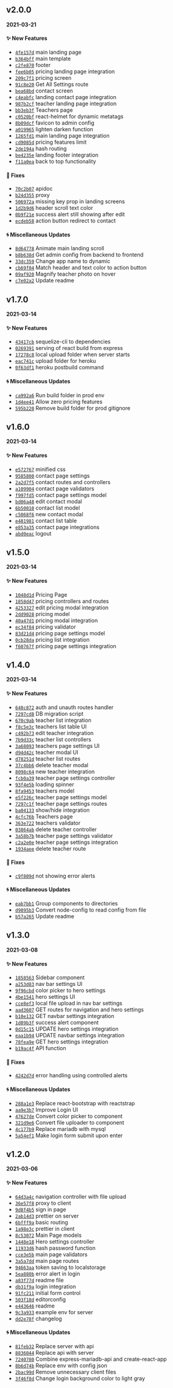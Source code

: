 ## v2.0.0
**2021-03-21**

#### :sparkles: New Features

* [`4fe157d`](https://github.com/KennethLloyd/english-tutor/commit/4fe157d6cf23411ffea5bf5510059d05818cff68)  main landing page
* [`b364bff`](https://github.com/KennethLloyd/english-tutor/commit/b364bfffef9181ee1fea4112b3757507604a7dc5)  main template
* [`c2fe870`](https://github.com/KennethLloyd/english-tutor/commit/c2fe870394d9e837f3a08bbf5ad07d31753eefb7)  footer
* [`fee6b05`](https://github.com/KennethLloyd/english-tutor/commit/fee6b05b7f382cfc9ec2b5988013b39d77e5610a)  pricing landing page integration
* [`209c7f1`](https://github.com/KennethLloyd/english-tutor/commit/209c7f18799a60430f2ef8df34c555fa103034b9)  pricing screen
* [`91c8e20`](https://github.com/KennethLloyd/english-tutor/commit/91c8e201c14e90ee1230942ae0662cd0bfbed746)  Get All Settings route
* [`bea68bd`](https://github.com/KennethLloyd/english-tutor/commit/bea68bd77bc8f6423b1e6a536ec79eec39af3d74)  contact screen
* [`c4eabfc`](https://github.com/KennethLloyd/english-tutor/commit/c4eabfc4d2754a2f5cc161b3931d8b10be902e06)  landing contact page integration
* [`987b2cf`](https://github.com/KennethLloyd/english-tutor/commit/987b2cf5cc05b6825546040ca3a51ecd394af623)  teacher landing page integration
* [`bb3eb3f`](https://github.com/KennethLloyd/english-tutor/commit/bb3eb3f54491fc5452c0879a70eda39884cc0891)  Teachers page
* [`c0520bf`](https://github.com/KennethLloyd/english-tutor/commit/c0520bf8ab2f2be1f370550f5fb906398f82d87a)   react-helmet for dynamic metatags
* [`8b09dcf`](https://github.com/KennethLloyd/english-tutor/commit/8b09dcfb840d6eb813b5046520cad266c8b60a1f)  favicon to admin config
* [`a019965`](https://github.com/KennethLloyd/english-tutor/commit/a0199654dbb50e0eab7983c2bbdd05256b26dbca)  lighten darken function
* [`1265fd1`](https://github.com/KennethLloyd/english-tutor/commit/1265fd1eded700d1121c104bf30c3ebabf7c8ca9)  main landing page integration
* [`cd9085d`](https://github.com/KennethLloyd/english-tutor/commit/cd9085d9c1f7db4757693129b30c44332ff70102)  pricing features limit
* [`2de194a`](https://github.com/KennethLloyd/english-tutor/commit/2de194a077adaed7c44f981453a4687f9c310ec0)  hash routing
* [`be4235e`](https://github.com/KennethLloyd/english-tutor/commit/be4235e01b0b0bf2a4f630a7e7b560193ae20f33)  landing footer integration
* [`f11a0ea`](https://github.com/KennethLloyd/english-tutor/commit/f11a0ea3c199a631f3d423b6554a26e725a254b8)  back to top functionality

#### :hammer: Fixes

* [`70c2b07`](https://github.com/KennethLloyd/english-tutor/commit/70c2b07ccc0e67a457e1e644347c959d80f12b6b)  apidoc
* [`b24d355`](https://github.com/KennethLloyd/english-tutor/commit/b24d3553c57974472f61ca544ccacf412c957d44)  proxy
* [`506972a`](https://github.com/KennethLloyd/english-tutor/commit/506972a779a78e519024214b88caf797d52cf795)  missing key prop in landing screens
* [`1d2b9d6`](https://github.com/KennethLloyd/english-tutor/commit/1d2b9d669c973a30853aed1aa3302c50e371b178)  header scroll text color
* [`0b9f21e`](https://github.com/KennethLloyd/english-tutor/commit/0b9f21e4acb37e5806ad6bb78d893576fafe4984)  success alert still showing after edit
* [`ecdeb58`](https://github.com/KennethLloyd/english-tutor/commit/ecdeb58425fd298d1a9914e6e2c1e10d53647b3a)  action button redirect to contact

#### :cyclone: Miscellaneous Updates

* [`8d64778`](https://github.com/KennethLloyd/english-tutor/commit/8d64778fd71eaf7bec47f060d202e01e75217728) Animate main landing scroll
* [`b8b638d`](https://github.com/KennethLloyd/english-tutor/commit/b8b638d951ee64c8659a3c623769a3f30bf3b8cd) Get admin config from backend to frontend
* [`33dc359`](https://github.com/KennethLloyd/english-tutor/commit/33dc359f0fa71c81f6d5173d47cd30d85ad4d974) Change app name to dynamic
* [`cb69f04`](https://github.com/KennethLloyd/english-tutor/commit/cb69f045267e4d420d0a25aa4b6d8c8b875ee8d8) Match header and text color to action button
* [`09af920`](https://github.com/KennethLloyd/english-tutor/commit/09af9200e4a70442f808aaa0b066403471c9f92b) Magnify teacher photo on hover
* [`c7e02a2`](https://github.com/KennethLloyd/english-tutor/commit/c7e02a25fc5e1a7e42292792d18a92d34bf6f05a) Update readme

## v1.7.0
**2021-03-14**

#### :sparkles: New Features

* [`43417cb`](https://github.com/KennethLloyd/english-tutor/commit/43417cb6cc37381f72e7556dd0fb38cc3e79e9e1)  sequelize-cli to dependencies
* [`0269391`](https://github.com/KennethLloyd/english-tutor/commit/026939130ca1d2f9e2684d2730ae771010b12331)  serving of react build from express
* [`17278c8`](https://github.com/KennethLloyd/english-tutor/commit/17278c8ad68931ce537fff8a93914227b828dad5)  local upload folder when server starts
* [`eac741c`](https://github.com/KennethLloyd/english-tutor/commit/eac741c86d8c1f4ef0cdce34d088045039d56b90)  upload folder for heroku
* [`0f63df1`](https://github.com/KennethLloyd/english-tutor/commit/0f63df1968554ffc1c489dee6f101fcc79b76f52)  heroku postbuild command

#### :cyclone: Miscellaneous Updates

* [`ca992a6`](https://github.com/KennethLloyd/english-tutor/commit/ca992a670c0f8ed38e89e3bb7e880bb58ddae0e1) Run build folder in prod env
* [`1d4ee41`](https://github.com/KennethLloyd/english-tutor/commit/1d4ee418eaa55ccbeb9c6cbe7e05f14eedea4539) Allow zero pricing features
* [`595b220`](https://github.com/KennethLloyd/english-tutor/commit/595b2204a2d0d6d0cd163f1e7fa2159a05a0d9b6) Remove build folder for prod gitignore

## v1.6.0
**2021-03-14**

#### :sparkles: New Features

* [`e572767`](https://github.com/KennethLloyd/english-tutor/commit/e572767fcea766cd20a40b5b7ca6c1b0ec360269)  minified css
* [`9585800`](https://github.com/KennethLloyd/english-tutor/commit/9585800e9a560936d485801fb15553a2ef687b1a)  contact page settings
* [`2a2d7f5`](https://github.com/KennethLloyd/english-tutor/commit/2a2d7f56125a66731df1599f791d84364e88092c)  contact routes and controllers
* [`a109904`](https://github.com/KennethLloyd/english-tutor/commit/a109904b34b84e4c059b9dcc35f2367728c05bb7)  contact page validators
* [`f997fd5`](https://github.com/KennethLloyd/english-tutor/commit/f997fd5b0a505e297e4966a47b314fc7ee675925)  contact page settings model
* [`bd06a48`](https://github.com/KennethLloyd/english-tutor/commit/bd06a48ea08ea10ecec11f79ac1cd4337ae0c900)  edit contact modal
* [`6b50010`](https://github.com/KennethLloyd/english-tutor/commit/6b50010ea479578b173bcbb3e8f3037e84e9d4e0)  contact list model
* [`c5068f6`](https://github.com/KennethLloyd/english-tutor/commit/c5068f6156c2d453fe9cd94e266d93e0db6f3c1a)  new contact modal
* [`e481981`](https://github.com/KennethLloyd/english-tutor/commit/e481981d03c1feb520c0f3fe81146cccd08fd81e)  contact list table
* [`e853a35`](https://github.com/KennethLloyd/english-tutor/commit/e853a3532e18fa354e51077fe5da5d066e4551af)  contact page integrations
* [`abd0eac`](https://github.com/KennethLloyd/english-tutor/commit/abd0eac98db6e41133ecc18f0e4432f4062d78e1)  logout

## v1.5.0
**2021-03-14**

#### :sparkles: New Features

* [`1048d1d`](https://github.com/KennethLloyd/english-tutor/commit/1048d1dcdb41a516c5b8a886846bd60319a3c56f)  Pricing Page
* [`1858d47`](https://github.com/KennethLloyd/english-tutor/commit/1858d471a914303942635e45b3958731e87533b6)  pricing controllers and routes
* [`4253327`](https://github.com/KennethLloyd/english-tutor/commit/4253327128268ea1b2023ac5cfe79d7ab75895bd)  edit pricing modal integration
* [`2dd9028`](https://github.com/KennethLloyd/english-tutor/commit/2dd9028d56fc373dff4cedbfd3778f8bc27a0694)  pricing model
* [`40a47d1`](https://github.com/KennethLloyd/english-tutor/commit/40a47d1bb658d565378a76f00f81da13d4870afa)  pricing modal integration
* [`ec34f84`](https://github.com/KennethLloyd/english-tutor/commit/ec34f84d5a62ff6041e966041224474fbfc3c1f9)  pricing validator
* [`83d21d4`](https://github.com/KennethLloyd/english-tutor/commit/83d21d40b570faf7885a745e60592f2db635009a)  pricing page settings model
* [`0cb28da`](https://github.com/KennethLloyd/english-tutor/commit/0cb28da374d332f60e895e8df0cee630f22ab964)  pricing list integration
* [`f60767f`](https://github.com/KennethLloyd/english-tutor/commit/f60767fecfbbda486f25532d2173476dc6afbeb9)  pricing page settings integration

## v1.4.0
**2021-03-14**

#### :sparkles: New Features

* [`648c872`](https://github.com/KennethLloyd/english-tutor/commit/648c872315be437e674221594127a301ffcb96d0)  auth and unauth routes handler
* [`7297cd8`](https://github.com/KennethLloyd/english-tutor/commit/7297cd888d8073e12d097cad70524b2bfebebf02)  DB migration script
* [`670c9ab`](https://github.com/KennethLloyd/english-tutor/commit/670c9ab4a6369a7d9a8093c4899450a052cac7c9)  teacher list integration
* [`f8c5e3c`](https://github.com/KennethLloyd/english-tutor/commit/f8c5e3c0eb08ae279c77d781be4e364916725c31)  teachers list table UI
* [`c492b73`](https://github.com/KennethLloyd/english-tutor/commit/c492b73f5c244a12dd91a5811326798e4bad4f97)  edit teacher integration
* [`7b9d33c`](https://github.com/KennethLloyd/english-tutor/commit/7b9d33c37c4661bc7e353279ba86d7fa8f643a76)  teacher list controllers
* [`3a68093`](https://github.com/KennethLloyd/english-tutor/commit/3a6809332cde06bd58cc374eee2e436e4b8ec3af)  teachers page settings UI
* [`d94d42c`](https://github.com/KennethLloyd/english-tutor/commit/d94d42c0ba2970ed795aa2936d3a6e411fadf4d5)  teacher modal UI
* [`d78251d`](https://github.com/KennethLloyd/english-tutor/commit/d78251d1ca8dff6c6d1a47678f0e6cd90ffb47c6)  teacher list routes
* [`37c4bb6`](https://github.com/KennethLloyd/english-tutor/commit/37c4bb60e248e1f28c69242ae3210c400d5c254c)  delete teacher modal
* [`8098c64`](https://github.com/KennethLloyd/english-tutor/commit/8098c643676380bd81e2bfb52c3985e1518d33e9)  new teacher integration
* [`fcb0a39`](https://github.com/KennethLloyd/english-tutor/commit/fcb0a39f75f89ec189a16765bea333c698df55d3)  teacher page settings controller
* [`93f4e5b`](https://github.com/KennethLloyd/english-tutor/commit/93f4e5b23a2a244416ae79ce03b2600c0bf93fa8)  loading spinner
* [`8fa9453`](https://github.com/KennethLloyd/english-tutor/commit/8fa9453fcca20e71dd8ccfe24f1af394e4e689fc)  teachers model
* [`e5f226c`](https://github.com/KennethLloyd/english-tutor/commit/e5f226c83d47412b60a3ceefabac29dbbc38a9c7)  teacher page settings model
* [`7297c1f`](https://github.com/KennethLloyd/english-tutor/commit/7297c1fef349be8d94ddeb7638040c5af7abea25)  teacher page settings routes
* [`ba04133`](https://github.com/KennethLloyd/english-tutor/commit/ba04133d0089b8e202292f4cb2968b949e2993f3)  show/hide integration
* [`4cfc76b`](https://github.com/KennethLloyd/english-tutor/commit/4cfc76be206b954b5a6b0c717b0b1a2adcd17f6b)  Teachers page
* [`363e722`](https://github.com/KennethLloyd/english-tutor/commit/363e722074803cd521f71de1a1ad43bac3de9b18)  teachers validator
* [`03864ab`](https://github.com/KennethLloyd/english-tutor/commit/03864aba4b5a22dc8179baf16d41fccfda80a695)  delete teacher controller
* [`3a58b7b`](https://github.com/KennethLloyd/english-tutor/commit/3a58b7bd5ce7f00aba12296eecfb258305baaec4)  teacher page settings validator
* [`c2a2e0e`](https://github.com/KennethLloyd/english-tutor/commit/c2a2e0e15d647d20aabea804b847f437a7f4c10f)  teacher page settings integration
* [`1934aee`](https://github.com/KennethLloyd/english-tutor/commit/1934aeecb8add147daac3a4cce8d26c035fc3899)  delete teacher route

#### :hammer: Fixes

* [`c9f809d`](https://github.com/KennethLloyd/english-tutor/commit/c9f809deaee1007bdd52fe467affd23da1e44159)  not showing error alerts

#### :cyclone: Miscellaneous Updates

* [`eab7bb1`](https://github.com/KennethLloyd/english-tutor/commit/eab7bb1e33277814feb15a0ba558075573e9aa88) Group components to directories
* [`d9895b3`](https://github.com/KennethLloyd/english-tutor/commit/d9895b3beb5251d5a349c2662c92ef95e56cbc27) Convert node-config to read config from file
* [`b57a265`](https://github.com/KennethLloyd/english-tutor/commit/b57a265a18bfd82dfc6c04bfcc71a620718bbecf) Update readme

## v1.3.0
**2021-03-08**

#### :sparkles: New Features

* [`1858563`](https://github.com/KennethLloyd/english-tutor/commit/1858563fd872241cc9542479086d3453d54745d0)  Sidebar component
* [`a253d83`](https://github.com/KennethLloyd/english-tutor/commit/a253d83e4447e629e456f4365fbd474f46d7c157)  nav bar settings UI
* [`9f96cbd`](https://github.com/KennethLloyd/english-tutor/commit/9f96cbd6931d8ee9ce38abb0685ed05927b252bd)  color picker to hero settings
* [`4be1541`](https://github.com/KennethLloyd/english-tutor/commit/4be1541016b668fb8fda19e61a96803691872b01)  hero settings UI
* [`cce8ef3`](https://github.com/KennethLloyd/english-tutor/commit/cce8ef31e4af5923a79d5d1e4daac7f1e55c6008)  local file upload in nav bar settings
* [`aad3607`](https://github.com/KennethLloyd/english-tutor/commit/aad36075448f6a294ec816e3a4c241d67c4e2ef6)  GET routes for navigation and hero settings
* [`b10e132`](https://github.com/KennethLloyd/english-tutor/commit/b10e132e31ec5074561e9930220c86ecad659f48)  GET navbar settings integration
* [`1d89b3f`](https://github.com/KennethLloyd/english-tutor/commit/1d89b3f99ed5657112f5488c56de1b0ebc3ee879)  success alert component
* [`0d15c15`](https://github.com/KennethLloyd/english-tutor/commit/0d15c150cd7ae2703646ccf7505f63f036d6ab86)  UPDATE hero settings integration
* [`eaa1b94`](https://github.com/KennethLloyd/english-tutor/commit/eaa1b943e107ddfa314b5585e59d8bd1dfa28975)  UPDATE navbar settings integration
* [`78fea9e`](https://github.com/KennethLloyd/english-tutor/commit/78fea9e0cebceb01f34788a240c1bc2f91002966)  GET hero settings integration
* [`b19ac4f`](https://github.com/KennethLloyd/english-tutor/commit/b19ac4f681fbd9b0003e344021a9735c508f5dee)  API function

#### :hammer: Fixes

* [`4242d7d`](https://github.com/KennethLloyd/english-tutor/commit/4242d7d8d8c62b88555695448dc88b1ed860f32e)  error handling using controlled alerts

#### :cyclone: Miscellaneous Updates

* [`288a1e3`](https://github.com/KennethLloyd/english-tutor/commit/288a1e33e3fbc9d60656929ed32dcb6fe48148db) Replace react-bootstrap with reactstrap
* [`aa9e3b7`](https://github.com/KennethLloyd/english-tutor/commit/aa9e3b7914e4b893a32554a939ef70a55e8f1260) Improve Login UI
* [`47627de`](https://github.com/KennethLloyd/english-tutor/commit/47627de809b89e893cecc484511b8891f5c9b448) Convert color picker to component
* [`321d9e6`](https://github.com/KennethLloyd/english-tutor/commit/321d9e6c9851afd4050db7d6cbbbf22b50ae2f04) Convert file uploader to component
* [`4c177b9`](https://github.com/KennethLloyd/english-tutor/commit/4c177b9c2d97be713fef8a86e24e43e4dd24752a) Replace mariadb with mysql
* [`5a54ef1`](https://github.com/KennethLloyd/english-tutor/commit/5a54ef11e262d46eb01c428dfa10a82121b61d1e) Make login form submit upon enter

## v1.2.0
**2021-03-06**

#### :sparkles: New Features

* [`64d3a4c`](https://github.com/KennethLloyd/english-tutor/commit/64d3a4c8595642ec1a2398beb1a05057e63ac0d9)  navigation controller with file upload
* [`36e57f8`](https://github.com/KennethLloyd/english-tutor/commit/36e57f8074a370414244fa98049c4c27f121cee8)  proxy to client
* [`9d8f4b5`](https://github.com/KennethLloyd/english-tutor/commit/9d8f4b5b7be00ac5df522a7e6830e4da54d6ba98)  sign in page
* [`2ab14d3`](https://github.com/KennethLloyd/english-tutor/commit/2ab14d3111d9e51faff9cdd41cba3fb90e0ab603)  prettier on server
* [`6bfff9a`](https://github.com/KennethLloyd/english-tutor/commit/6bfff9a700716a20f3a603f22fdaa98c108541dc)  basic routing
* [`1a98e3c`](https://github.com/KennethLloyd/english-tutor/commit/1a98e3cddd977ac16672161ab5bb500d16ba2741)  prettier in client
* [`8c53072`](https://github.com/KennethLloyd/english-tutor/commit/8c530729ae57ffb85c6a24ffec5a1b1e1a6f9d0d)  Main Page models
* [`1448e18`](https://github.com/KennethLloyd/english-tutor/commit/1448e18282c9cb02f34e58a14b7df96850d41101)  Hero settings controller
* [`11933d6`](https://github.com/KennethLloyd/english-tutor/commit/11933d64587137d50886becae159e629fb2e4c58)  hash password function
* [`cce3e5b`](https://github.com/KennethLloyd/english-tutor/commit/cce3e5be4457a6beb6d94d8c64fd55559af84448)  main page validators
* [`3a5a7dd`](https://github.com/KennethLloyd/english-tutor/commit/3a5a7dd7f1bb2c9223d1abf7efbfd159c6cc0a72)  main page routes
* [`94663aa`](https://github.com/KennethLloyd/english-tutor/commit/94663aa0de96c91a913bd8b7722321cf5e3b1940)  token saving to localstorage
* [`5ea880b`](https://github.com/KennethLloyd/english-tutor/commit/5ea880bde3c4df83fc7c058035d16d9941b6982b)  error alert in login
* [`a83f77d`](https://github.com/KennethLloyd/english-tutor/commit/a83f77dadcfec0b586eb238b9d80da50366893f5)  readme file
* [`db31f9a`](https://github.com/KennethLloyd/english-tutor/commit/db31f9a1640fdb89019b8414f01fc7103697058b)  login integration
* [`91fc211`](https://github.com/KennethLloyd/english-tutor/commit/91fc211ed793bc80447331596c4b9744102c2e1b)  initial form control
* [`503f18d`](https://github.com/KennethLloyd/english-tutor/commit/503f18d15657088a2dea7b880ea0b4173c0b9453)  editorconfig
* [`e443646`](https://github.com/KennethLloyd/english-tutor/commit/e4436467b2074d5217bee85a678d652d33e170b9)  readme
* [`9c3a933`](https://github.com/KennethLloyd/english-tutor/commit/9c3a933b8a09474ab9e386d5f35800a536a951af)  example env for server
* [`dd2e78f`](https://github.com/KennethLloyd/english-tutor/commit/dd2e78fc549cde1de8a940e3b7cb5ca2584f8723)  changelog

#### :cyclone: Miscellaneous Updates

* [`81feb32`](https://github.com/KennethLloyd/english-tutor/commit/81feb32c42d4e58c6652a2a90bdab93f13c45266) Replace server with api
* [`8836044`](https://github.com/KennethLloyd/english-tutor/commit/8836044192cc0b234bbfcb5bf7e5c13445b8c983) Replace api with server
* [`7240780`](https://github.com/KennethLloyd/english-tutor/commit/72407802302727bcae89d378dcdb75ed2e7ba609) Combine express-mariadb-api and create-react-app
* [`8b6d74b`](https://github.com/KennethLloyd/english-tutor/commit/8b6d74bc8302357b839bf4699ec342cf61eab77f) Replace env with config json
* [`2bac99d`](https://github.com/KennethLloyd/english-tutor/commit/2bac99dc62f52ea3eb18d018c206cd36aa23bf3a) Remove unnecessary client files
* [`3f46f8d`](https://github.com/KennethLloyd/english-tutor/commit/3f46f8d4fd745fbeaca67f047108d8158551c42c) Change login background color to light gray
